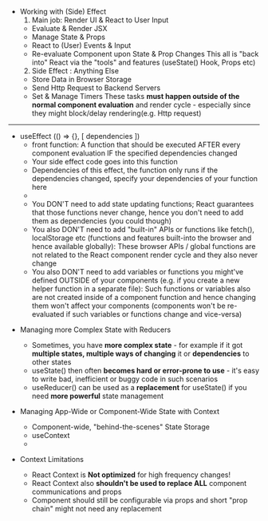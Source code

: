 - Working with (Side) Effect
  1. Main job: Render UI & React to User Input
  - Evaluate & Render JSX
  - Manage State & Props
  - React to (User) Events & Input
  - Re-evaluate Component upon State & Prop Changes
    This all is "back into" React via the "tools" and features (useState() Hook, Props etc)
  2. Side Effect : Anything Else
  - Store Data in Browser Storage
  - Send Http Request to Backend Servers
  - Set & Manage Timers
    These tasks **must happen outside of the normal component evaluation** and render cycle - especially since they might block/delay rendering(e.g. Http request)

---

- useEffect (() => {}, [ dependencies ])
  - front function: A function that should be executed AFTER every component evaluation IF the specified dependencies changed
  - Your side effect code goes into this function
  - Dependencies of this effect, the function only runs if the dependencies changed, specify your dependencies of your function here
  -
  - You DON'T need to add state updating functions; React guarantees that those functions never change, hence you don't need to add them as dependencies (you could though)
  - You also DON'T need to add "built-in" APIs or functions like fetch(), localStorage etc (functions and features built-into the browser and hence available globally): These browser APIs / global functions are not related to the React component render cycle and they also never change
  - You also DON'T need to add variables or functions you might've defined OUTSIDE of your components (e.g. if you create a new helper function in a separate file): Such functions or variables also are not created inside of a component function and hence changing them won't affect your components (components won't be re-evaluated if such variables or functions change and vice-versa)

* Managing more Complex State with Reducers

  - Sometimes, you have **more complex state** - for example if it got **multiple states, multiple ways of changing** it or **dependencies** to other states
  - useState() then often **becomes hard or error-prone to use** - it's easy to write bad, inefficient or buggy code in such scenarios
  - useReducer() can be used as a **replacement** for useState() if you need **more powerful** state management

* Managing App-Wide or Component-Wide State with Context
  - Component-wide, "behind-the-scenes" State Storage
  - useContext
  -
* Context Limitations
  - React Context is **Not optimized** for high frequency changes!
  - React Context also **shouldn't be used to replace ALL** component communications and props
  - Component should still be configurable via props and short "prop chain" might not need any replacement
